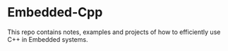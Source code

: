 # Embedded-Cpp
This repo contains notes, examples and projects of how to efficiently use C++ in Embedded systems.
